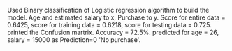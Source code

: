 Used Binary classification of Logistic regression algorithm to build the model.
Age and estimated salary to x, Purchase to y.
Score for entire data = 0.6425, score for training data = 0.6218, score for testing data = 0.725.
printed the Confusion martrix. Accuracy = 72.5%.
predicted for age = 26, salary = 15000 as Prediction=0 'No purchase'.
